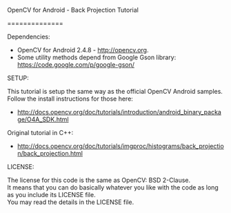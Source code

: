 OpenCV for Android - Back Projection Tutorial

==============


Dependencies:

- OpenCV for Android 2.4.8 - http://opencv.org.
- Some utility methods depend from Google Gson library: https://code.google.com/p/google-gson/  

SETUP:

This tutorial is setup the same way as the official OpenCV Android samples. Follow the install instructions for those here:

- http://docs.opencv.org/doc/tutorials/introduction/android_binary_package/O4A_SDK.html

Original tutorial in C++:

- http://docs.opencv.org/doc/tutorials/imgproc/histograms/back_projection/back_projection.html

LICENSE:

The license for this code is the same as OpenCV: BSD 2-Clause.  
It means that you can do basically whatever you like with the code as long as you include its LICENSE file.  
You may read the details in the LICENSE file. 
